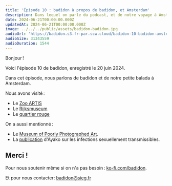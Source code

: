 ```yaml
---
title: 'Épisode 10 : badidon à propos de badidon, et Amsterdam'
description: Dans lequel on parle du podcast, et de notre voyage à Amsterdam (c'est marqué dans le titre !)
date: 2024-06-21T00:00:00.000Z
updatedAt: 2024-06-21T00:00:00.000Z
image: ../../../public/assets/badidon-badidon.jpg
audioUrl: 'https://badidon.s3.fr-par.scw.cloud/badidon-10-badidon-amsterdam.mp3'
audioSize: 31343559
audioDuration: 1544 
---
```


Bonjour !

Voici l'épisode 10 de badidon, enregistré le 20 juin 2024.

Dans cet épisode, nous parlons de badidon et de notre petite balada à Amsterdam.

Nous avons visité :

- Le [Zoo ARTIS](https://www.artis.nl/en/)
- Le [Rijksmuseum](https://www.rijksmuseum.nl/fr/)
- Le [quartier rouge](https://fr.wikipedia.org/wiki/Red_Light_District_%28Amsterdam%29)

On a aussi mentionné :

- Le [Museum of Poorly Photographed Art](https://ehret.me/museum).
- La [publication](https://cir.nii.ac.jp/crid/1050295568883169024) d'Ayako sur les infections sexuellement transmissibles.

## Merci !

Pour nous soutenir même si on n'a pas besoin : [ko-fi.com/badidon](https://ko-fi.com/badidon).

Et pour nous contacter: [badidon@sieg.fr](mailto:badidon@sieg.fr)